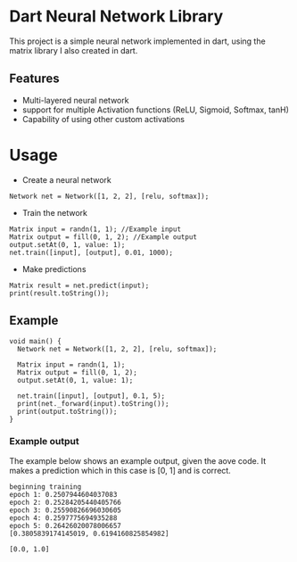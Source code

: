 # Dart Neural Network Library

This project is a simple neural network implemented in dart, using the matrix library I also created in dart.

## Features
- Multi-layered neural network
- support for multiple Activation functions (ReLU, Sigmoid, Softmax, tanH)
- Capability of using other custom activations
# Usage
* Create a neural network
```
Network net = Network([1, 2, 2], [relu, softmax]);
```
* Train the network
```
Matrix input = randn(1, 1); //Example input
Matrix output = fill(0, 1, 2); //Example output
output.setAt(0, 1, value: 1); 
net.train([input], [output], 0.01, 1000); 
```
* Make predictions
```
Matrix result = net.predict(input);
print(result.toString());
```
## Example
```
void main() {
  Network net = Network([1, 2, 2], [relu, softmax]);

  Matrix input = randn(1, 1);
  Matrix output = fill(0, 1, 2);
  output.setAt(0, 1, value: 1);

  net.train([input], [output], 0.1, 5);
  print(net._forward(input).toString());
  print(output.toString());
}
```
### Example output
The example below shows an example output, given the aove code. It makes a prediction which in this case is [0, 1] and is correct.
```
beginning training
epoch 1: 0.2507944604037083
epoch 2: 0.25284205440405766
epoch 3: 0.25590826696030605
epoch 4: 0.2597775694935288
epoch 5: 0.26426020078006657
[0.3805839174145019, 0.6194160825854982] 

[0.0, 1.0] 
```

